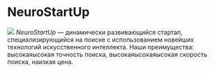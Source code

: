 # NeuroStartUp
![](https://netology-code.github.io/git-homeworks/introduction/assets/logo.png)
*NeuroStartUp* — динамически развивающийся стартап, специализирующийся на поиске с использованием новейших технологий искусственного интеллекта.
Наши преимущества:
высокаяысокая точность поиска,
высокаяысокаяысокая скорость поиска,
наизкая цена.
